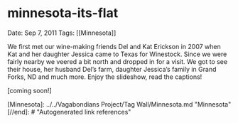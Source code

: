 # minnesota-its-flat

Date: Sep 7, 2011
Tags: [[Minnesota]]

We first met our wine-making friends Del and Kat Erickson in 2007 when Kat and her daughter Jessica came to Texas for Winestock. Since we were fairly nearby we veered a bit north and dropped in for a visit. We got to see their house, her husband Del’s farm, daughter Jessica’s family in Grand Forks, ND and much more. Enjoy the slideshow, read the captions!

[coming soon!]

[//begin]: # "Autogenerated link references for markdown compatibility"
[Minnesota]: ../../Vagabondians Project/Tag Wall/Minnesota.md "Minnesota"
[//end]: # "Autogenerated link references"